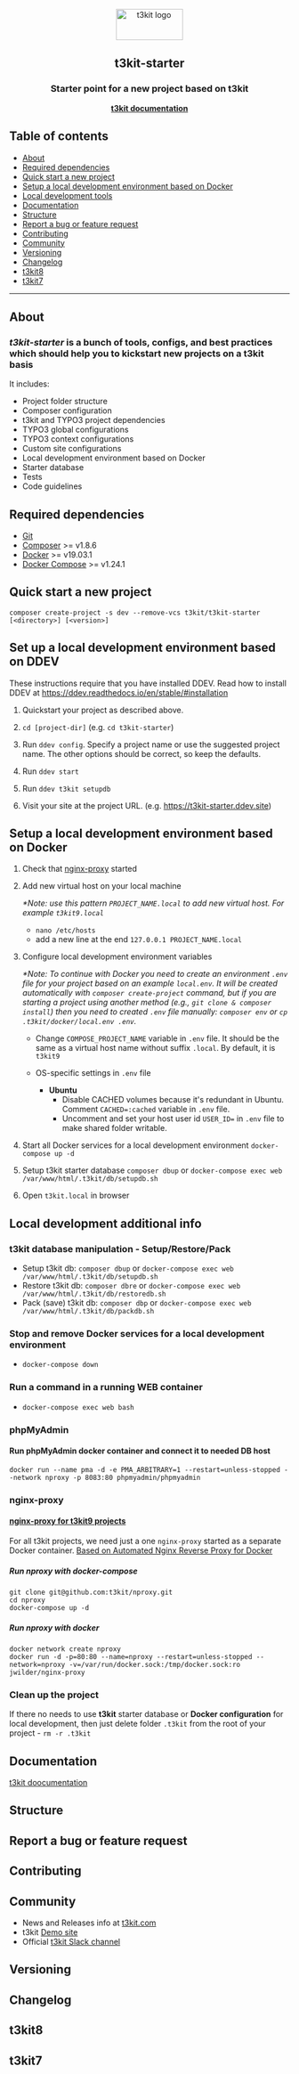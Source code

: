 <p align="center">
  <a href="http://t3kit.com/">
    <img src="http://t3kit.com/fileadmin/example_content/images/logo.png" alt="t3kit logo" width="120" height="56">
  </a>
</p>

<h2 align="center">t3kit-starter</h2>
<h3 align="center">Starter point for a new project based on t3kit</h3>
<p align="center"><a href="https://t3kit.gitbook.io/doc/"><strong>t3kit documentation</strong></a></p>

## Table of contents

- [About](#about)
- [Required dependencies](#required-dependencies)
- [Quick start a new project](#quick-start-a-new-project)
- [Setup a local development environment based on Docker](#setup-a-local-development-environment-based-on-docker)
- [Local development tools](#local-development-tools)
- [Documentation](#documentation)
- [Structure](#structure)
- [Report a bug or feature request](#report-a-bug-or-feature-request)
- [Contributing](#contributing)
- [Community](#community)
- [Versioning](#versioning)
- [Changelog](https://github.com/t3kit/t3kit-starter/blob/master/CHANGELOG.md)
- [t3kit8](#t3kit8)
- [t3kit7](#t3kit7)

***

## About

### *t3kit-starter* is a bunch of tools, configs, and best practices which should help you to kickstart new projects on a t3kit basis

It includes:

- Project folder structure
- Composer configuration
- t3kit and TYPO3 project dependencies
- TYPO3 global configurations
- TYPO3 context configurations
- Custom site configurations
- Local development environment based on Docker
- Starter database
- Tests
- Code guidelines

## Required dependencies

- [Git](https://git-scm.com/)
- [Composer](https://getcomposer.org/) >= v1.8.6
- [Docker](https://docs.docker.com/install/) >= v19.03.1
- [Docker Compose](https://docs.docker.com/compose/install/) >= v1.24.1

## Quick start a new project

```shell
composer create-project -s dev --remove-vcs t3kit/t3kit-starter [<directory>] [<version>]

```

## Set up a local development environment based on DDEV

These instructions require that you have installed DDEV. Read how to install DDEV at https://ddev.readthedocs.io/en/stable/#installation

1. Quickstart your project as described above.

2. `cd [project-dir]` (e.g. `cd t3kit-starter`)

3. Run `ddev config`. Specify a project name or use the suggested project name. The other options should be correct, so keep the defaults.

4. Run `ddev start`

5. Run `ddev t3kit setupdb`

6. Visit your site at the project URL. (e.g. https://t3kit-starter.ddev.site)

## Setup a local development environment based on Docker

1. Check that [nginx-proxy](#nginx-proxy) started

2. Add new virtual host on your local machine

    _*Note: use this pattern `PROJECT_NAME.local` to add new virtual host. For example `t3kit9.local`_

    - `nano /etc/hosts`
    - add a new line at the end `127.0.0.1 PROJECT_NAME.local`

3. Configure local development environment variables

   _*Note: To continue with Docker you need to create an environment `.env` file for your project based on an example `local.env`. It will be created automatically with `composer create-project` command, but if you are starting a project using another method (e.g., `git clone & composer install`) then you need to created `.env` file manually: `composer env` or `cp .t3kit/docker/local.env .env`._

    - Change `COMPOSE_PROJECT_NAME` variable in `.env` file. It should be the same as a virtual host name without suffix `.local`. By default, it is `t3kit9`

    - OS-specific settings in `.env` file
        - **Ubuntu**
            - Disable CACHED volumes because it's redundant in Ubuntu. Comment `CACHED=:cached` variable in `.env` file.
            - Uncomment and set your host user id `USER_ID=` in `.env` file to make shared folder writable.

4. Start all Docker services for a local development environment `docker-compose up -d`

5. Setup t3kit starter database `composer dbup` or `docker-compose exec web /var/www/html/.t3kit/db/setupdb.sh`

6. Open `t3kit.local` in browser

## Local development additional info

### t3kit database manipulation - Setup/Restore/Pack

- Setup t3kit db: `composer dbup` or `docker-compose exec web /var/www/html/.t3kit/db/setupdb.sh`
- Restore t3kit db: `composer dbre` or `docker-compose exec web /var/www/html/.t3kit/db/restoredb.sh`
- Pack (save) t3kit db: `composer dbp` or `docker-compose exec web /var/www/html/.t3kit/db/packdb.sh`

### Stop and remove Docker services for a local development environment

- `docker-compose down`

### Run a command in a running WEB container

- `docker-compose exec web bash`

### phpMyAdmin

#### Run phpMyAdmin docker container and connect it to needed DB host

```shell
docker run --name pma -d -e PMA_ARBITRARY=1 --restart=unless-stopped --network nproxy -p 8083:80 phpmyadmin/phpmyadmin
```

### nginx-proxy

#### [nginx-proxy for t3kit9 projects](https://github.com/t3kit/nproxy)

For all t3kit projects, we need just a one `nginx-proxy` started as a separate Docker container. [Based on Automated Nginx Reverse Proxy for Docker](https://github.com/jwilder/nginx-proxy)

##### Run nproxy with docker-compose

```shell
git clone git@github.com:t3kit/nproxy.git
cd nproxy
docker-compose up -d
```

##### Run nproxy with docker

```shell
docker network create nproxy
docker run -d -p=80:80 --name=nproxy --restart=unless-stopped --network=nproxy -v=/var/run/docker.sock:/tmp/docker.sock:ro jwilder/nginx-proxy
```

### Clean up the project

If there no needs to use **t3kit** starter database or **Docker configuration** for local development, then just delete folder `.t3kit` from the root of your project - `rm -r .t3kit`

## Documentation

[t3kit doocumentation](https://t3kit.gitbook.io/doc/)

## Structure

## Report a bug or feature request

## Contributing

## Community

- News and Releases info at [t3kit.com](http://t3kit.com/)
- t3kit [Demo site](http://demo.t3kit.com/)
- Official [t3kit Slack channel](https://typo3.slack.com/messages/C1QSXGMSR)

## Versioning

## Changelog

## t3kit8

## t3kit7
